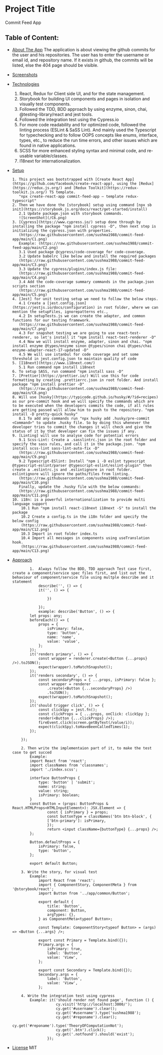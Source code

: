# Project Title

Commit Feed App

## Table of Content:

-   [About The App](#about-the-app)
    The application is about viewing the github commits for the user and his repositories. The user has to enter the username or email id, and repository name. If it exists in github, the commits will be listed, else the 404 page should be visible.
-   [Screenshots](#screenshots)

-   [Technologies](#technologies)

    1.  React, Redux for Client side UI, and for the state management.
    2.  Storybook for building UI components and pages in isolation and visually test components.
    3.  Followed the TDD, BDD approach by using enzyme, sinon, chai, @testing-library/react and jest tools.
    4.  Followed the integration test using the Cypress.io
    5.  For more code readability and for optimized code, followed the linting process (ESLint & SaSS Lint). And mainly used the Typescript for typechecking and to follow OOPS concepts like enums, interface, types, etc., to reduce the run time errors, and other issues which are found in native applications.
    6.  SCSS for more enhanced styling syntax and minimal code, and re-usable variable/classes.
    7.  I18next for internationalization.

-   [Setup](#setup)

        1. This project was bootstrapped with [Create React App](https://github.com/facebook/create-react-app), using the [Redux](https://redux.js.org/) and [Redux Toolkit](https://redux-toolkit.js.org/) TS template.
           "npx create-react-app commit-feed-app — template redux-typescript"
        2. Then we have done the [storybook] setup using command [npx sb init](https://storybook.js.org/docs/react/get-started/install)
           2.1 Update package.json with storybook commands.
           ![ScreenShot](/C6.png)
        3. [Cypress](https://www.cypress.io/) setup done through by installing the package "npm install cypress -D", then next step is initializing the cypress.json with properties.
           (https://raw.githubusercontent.com/sushma1988/commit-feed-app/main/C1.png)
           Example: (https://raw.githubusercontent.com/sushma1988/commit-feed-app/main/C2.png)
           3.1 Used package @cypress/code-coverage for code-coverage.
           3.2 Update babelrc like below and install the required packages
           (https://raw.githubusercontent.com/sushma1988/commit-feed-app/main/C3.png)
           3.3 Update the cypress/plugins/index.js file:
           (https://raw.githubusercontent.com/sushma1988/commit-feed-app/main/C4.png)
           3.4 Add the code-coverage summary commands in the package.json scripts section
           (https://raw.githubusercontent.com/sushma1988/commit-feed-app/main/C5.png)
        4. [Jest] for unit testing setup we need to follow the below steps.
           4.1 Create a [jest.config.json](https://jestjs.io/docs/configuration) in root folder, where we can mention the setupFiles, ignorepatterns etc.,
           4.2 In setupTests.js we can create the adapter, and common functions for our testing framework.
           (https://raw.githubusercontent.com/sushma1988/commit-feed-app/main/C7.png)
           4.3 For snapshot testing we are going to use react-test-renderer, so let's install it "npm install react-test-renderer -D"
           4.4 Now we will install enzyme, adapter, sinon and chai. "npm install enzyme @types/enzyme sinon @types/sinon chai @types/chai enzyme-adapter-react-17-updated -D"
           4.5 We will use istanbul for code coverage and set some threshold in jest.config.json to maintain quality of code
        5. [I18next](https://www.i18next.com/)
           5.1 Run command npm install i18next
        6. To setup SASS, run command "npm install sass -D"
        7. [Prettier](https://prettier.io/) Will use this for code formatting by creating .prettierrc.json in root folder. And install package "npm install prettier -D"
           (https://raw.githubusercontent.com/sushma1988/commit-feed-app/main/C8.png)
        8. Will use [husky](https://typicode.github.io/husky/#/?id=recipes) as our pre-commit hook and we will specify the commands which are to be executed when the developers commits the code, if all rules are getting passed will allow him to push to the repository. "npm install -D pretty-quick husky"
           8.1 To add any commands run "npx husky add .husky/pre-commit <Command>" to update .husky file. So by doing this whenever the developer tries to commit the changes it will check and give the status of it by that developer can fix the issues if any.
        9. [Linting] will use to analyse code for potential errors
           9.1 Scss-Lint: Create a .sasslintrc.json in the root folder and specify the sass rules, and call it in the package.json. "npm install scss-lint sass-lint-auto-fix -D"
           (https://raw.githubusercontent.com/sushma1988/commit-feed-app/main/C9.png)
           9.2 Typescript-ESlint: Install "npm i -D eslint typescript @typescript-eslint/parser @typescript-eslint/eslint-plugin" then create a .eslintrc.js and .eslintignore in root folder. eslintignore will ignore the paths/files from linting.
           (https://raw.githubusercontent.com/sushma1988/commit-feed-app/main/C10.png)
           Finally, update the .husky file with the below commands:
           (https://raw.githubusercontent.com/sushma1988/commit-feed-app/main/C11.png)
        10. i18n: is a powerful internationalization to provide multi language support
            10.1 Run "npm install react-i18next i18next -S" to install the package
            10.2 Create a config.ts in the i18n folder and specify the below config
            (https://raw.githubusercontent.com/sushma1988/commit-feed-app/main/C12.png)
            10.3 Import in root folder index.ts
            10.4 Import all messages in components using useTranslation hook.
            (https://raw.githubusercontent.com/sushma1988/commit-feed-app/main/C13.png)

-   [Approach](#approach)

                1.  Always follow the BDD, TDD approach Test case first, create a component/service spec files first, and list out the behaviour of component/service file using multple describe and it statement
                    describe('', () => {
                    it('', () => {

                        })

                    });
                    example: describe('Button', () => {
                let props: any;
                beforeEach(() => {
                    props = {
                        isPrimary: false,
                        type: 'button',
                        name: 'name',
                        value: 'value',
                    };
                });
                it('renders primary', () => {
                    const wrapper = renderer.create(<Button {...props} />).toJSON();
                    expect(wrapper).toMatchSnapshot();
                });
                it('renders secondary', () => {
                    const secondaryProps = { ...props, isPrimary: false };
                    const wrapper = renderer
                        .create(<Button {...secondaryProps} />)
                        .toJSON();
                    expect(wrapper).toMatchSnapshot();
                });
                it('should trigger click', () => {
                    const clickSpy = jest.fn();
                    const clickProps = { ...props, onClick: clickSpy };
                    render(<Button {...clickProps} />);
                    fireEvent.click(screen.getByText(/value/i));
                    expect(clickSpy).toHaveBeenCalledTimes(1);
                });

            });

            2. Then write the implementaion part of it, to make the test case to get succed
                Example:
                import React from 'react';
                import classNames from 'classnames';
                import './index.scss';

                interface ButtonProps {
                    type: 'button' | 'submit';
                    name: string;
                    value: string;
                    isPrimary: boolean;
                }
                const Button = (props: ButtonProps & React.HTMLProps<HTMLInputElement>): JSX.Element => {
                        const { isPrimary } = props;
                        const buttonType = classNames('btn btn-block', {
                        ['btn-primary']: isPrimary,
                        });
                        return <input className={buttonType} {...props} />;
                };

                Button.defaultProps = {
                    isPrimary: false,
                    type: 'button',
                };

                export default Button;

            3. Write the story, for visual test
                Example:
                    import React from 'react';
                    import { ComponentStory, ComponentMeta } from '@storybook/react';
                    import Button from '../app/common/Button';

                    export default {
                        title: 'Button',
                        component: Button,
                        argTypes: {},
                    } as ComponentMeta<typeof Button>;

                    const Template: ComponentStory<typeof Button> = (args) => <Button {...args} />;

                    export const Primary = Template.bind({});
                    Primary.args = {
                        isPrimary: true,
                        label: 'Button',
                        value: 'View',
                    };

                    export const Secondary = Template.bind({});
                    Secondary.args = {
                        label: 'Button',
                        value: 'View',
                    };

            4. Write the integration test using cypress
                Example: it('should render not found page', function () {
                            cy.visit('http://localhost:3000/');
                            cy.get('#username').clear();
                            cy.get('#username').type('sushma1988');
                            cy.get('#reponame').clear();
                            cy.get('#reponame').type('TheoryOFComputationNot');
                            cy.get('.btn').click();
                            cy.get('.notfound').should('exist');
                        });

-   [License](#license)
    MIT
